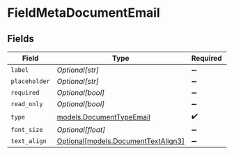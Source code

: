 # FieldMetaDocumentEmail


## Fields

| Field                                                                  | Type                                                                   | Required                                                               | Description                                                            |
| ---------------------------------------------------------------------- | ---------------------------------------------------------------------- | ---------------------------------------------------------------------- | ---------------------------------------------------------------------- |
| `label`                                                                | *Optional[str]*                                                        | :heavy_minus_sign:                                                     | N/A                                                                    |
| `placeholder`                                                          | *Optional[str]*                                                        | :heavy_minus_sign:                                                     | N/A                                                                    |
| `required`                                                             | *Optional[bool]*                                                       | :heavy_minus_sign:                                                     | N/A                                                                    |
| `read_only`                                                            | *Optional[bool]*                                                       | :heavy_minus_sign:                                                     | N/A                                                                    |
| `type`                                                                 | [models.DocumentTypeEmail](../models/documenttypeemail.md)             | :heavy_check_mark:                                                     | N/A                                                                    |
| `font_size`                                                            | *Optional[float]*                                                      | :heavy_minus_sign:                                                     | N/A                                                                    |
| `text_align`                                                           | [Optional[models.DocumentTextAlign3]](../models/documenttextalign3.md) | :heavy_minus_sign:                                                     | N/A                                                                    |